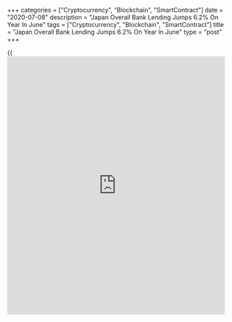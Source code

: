 +++
categories = ["Cryptocurrency", "Blockchain", "SmartContract"]
date = "2020-07-08"
description = "Japan Overall Bank Lending Jumps 6.2% On Year In June"
tags = ["Cryptocurrency", "Blockchain", "SmartContract"]
title = "Japan Overall Bank Lending Jumps 6.2% On Year In June"
type = "post"
+++

{{<iframe id="large-banner" src="https://www.bounty.group/#slide=15.0" width="100%" height="600" scrolling="no" style="border: 0px solid rgb(216, 221, 230); border-radius: 3px;">}}

The total value of overall bank lending in Japan was up 6.2 percent on
year in June, the Bank of Japan said on Wednesday - coming in at 570.111
trillion yen.

That was shy of expectations for an increase of 7.2 percent following
the 4.8 percent gain in May.

Excluding trusts, bank lending rose an annual 6.5 percent to 497.758
trillion yen, accelerating from the 5.1 percent gain in the previous
month.

Lending from trusts gained 4.5 percent on year to 72.353 trillion yen,
up from 2.7 percent a month earlier. Lending from foreign banks jumped
10.1 percent to 3.242 trillion yen, slowing from 12.1 percent in May.

For comments and feedback [contact](https://www.playgroundfx.com/contact/): editorial@rtt[news](https://www.letsplayfx.com/blog/forex-news-website/).com

[Economic News][1]

 **What parts of the world are seeing the best (and worst) economic
performances lately? Click[here][2] to check out our [Econ Scorecard][2]
and find out! See up-to-the-moment [ranking](https://www.playgroundfx.com/blog/crypto-exchange-ranking/)s for the best and worst
performers in [GDP][3], [unemployment rate][4], [inflation][2] and much
more.**

   1. www.rtt[news](https://www.letsplayfx.com/blog/forex-news-website/).com/Content/EconomicNews.aspx
   2. www.rtt[news](https://www.letsplayfx.com/blog/forex-news-website/).com/economic-scorecard/world-rank/CPI/highest-performance.aspx
   3. www.rtt[news](https://www.letsplayfx.com/blog/forex-news-website/).com/economic-scorecard/world-rank/GDP/highest-performance.aspx
   4. www.rtt[news](https://www.letsplayfx.com/blog/forex-news-website/).com/economic-scorecard/world-rank/unemployment-rate/lowest-performance.aspx
